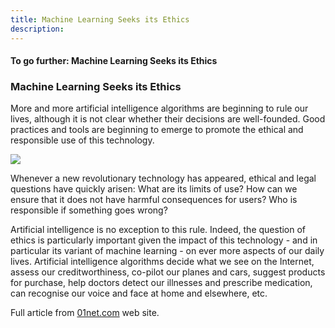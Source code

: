 ```yaml
---
title: Machine Learning Seeks its Ethics
description:
---
```

#### To go further: Machine Learning Seeks its Ethics

### Machine Learning Seeks its Ethics

More and more artificial intelligence algorithms are beginning to rule our lives, although it is not clear whether their decisions are well-founded. Good practices and tools are beginning to emerge to promote the ethical and responsible use of this technology.

![](/static/IAI-module3-ethique.png)

Whenever a new revolutionary technology has appeared, ethical and legal questions have quickly arisen: What are its limits of use? How can we ensure that it does not have harmful consequences for users? Who is responsible if something goes wrong?  

Artificial intelligence is no exception to this rule. Indeed, the question of ethics is particularly important given the impact of this technology - and in particular its variant of machine learning - on ever more aspects of our daily lives. Artificial intelligence algorithms decide what we see on the Internet, assess our creditworthiness, co-pilot our planes and cars, suggest products for purchase, help doctors detect our illnesses and prescribe medication, can recognise our voice and face at home and elsewhere, etc.

Full article from [01net.com](https://www.01net.com/actualites/intelligence-artificielle-l-apprentissage-automatique-cherche-son-ethique-1712366.html) web site.

